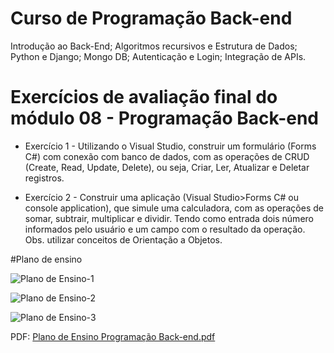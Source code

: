 # Curso de Programação Back-end

Introdução ao Back-End; Algoritmos recursivos e Estrutura de Dados; Python e Django; Mongo DB;
Autenticação e Login; Integração de APIs. 

# Exercícios de avaliação final do módulo 08 - Programação Back-end

* Exercício 1 - Utilizando o Visual Studio, construir um formulário (Forms C#) com conexão com banco de  dados, com as operações de CRUD (Create, Read, Update, Delete), ou seja, Criar, Ler, Atualizar e Deletar registros.

* Exercício 2 -  Construir uma aplicação (Visual Studio>Forms C# ou console application), que simule uma calculadora, com as operações de somar, subtrair, multiplicar e dividir. Tendo como entrada dois número informados pelo usuário e um campo com o resultado da operação.
Obs. utilizar conceitos de Orientação a Objetos.

#Plano de ensino

![Plano de Ensino-1](https://github.com/DayanFA/Capacitacao-em-Engenharia-de-Software/assets/123272343/b828be26-2875-462e-8a6e-615b1a20cc96)

![Plano de Ensino-2](https://github.com/DayanFA/Capacitacao-em-Engenharia-de-Software/assets/123272343/ced213d2-c995-4f02-8e27-fed30f0c93d6)

![Plano de Ensino-3](https://github.com/DayanFA/Capacitacao-em-Engenharia-de-Software/assets/123272343/25c48907-3cba-42d5-8656-c4f6c88e79de)

PDF: [Plano de Ensino Programação Back-end.pdf](https://github.com/DayanFA/Capacitacao-em-Engenharia-de-Software/files/11839889/Plano.de.Ensino.Programacao.Back-end.pdf)
